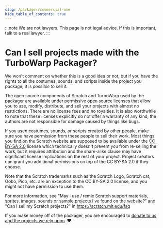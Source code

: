 ```yaml
---
slug: /packager/commercial-use
hide_table_of_contents: true
---
```


:::note
We are not lawyers. This page is not legal advice. If this is important, talk to a real lawyer.
:::

# Can I sell projects made with the TurboWarp Packager?

We won't comment on whether this is a good idea or not, but if you have the rights to all the costumes, sounds, and scripts inside the project you package, it is *possible* to sell it.

The open source components of Scratch and TurboWarp used by the packager are available under permissive open source licenses that allow you to use, modify, distribute, and sell your projects with almost no restrictions. There are no license fees and no royalties. It is also worthwhile to note that these licenses explicitly do not offer a warranty of any kind; the authors are not responsible for damage caused by things like bugs.

If you used costumes, sounds, or scripts created by other people, make sure you have permission from these people to sell their work. Most things you find on the Scratch website are supposed to be available under the [CC BY-SA 2.0](https://creativecommons.org/licenses/by-sa/2.0/) license which technically doesn't prevent you from re-selling the work, but it requires attribution and the share-alike clause may have significant license implications on the rest of your project. Project creators can grant you additional permissions on top of the CC BY-SA 2.0 if they choose.

Note that the Scratch trademarks such as the Scratch Logo, Scratch cat, Gobo, Pico, etc. are an exception to the CC BY-SA 2.0 license, and you might not have permission to use them.

For more information, see "May I use / remix Scratch support materials, sprites, images, sounds or sample projects I’ve found on the website?" and "Can I sell my Scratch projects?" in https://scratch.mit.edu/faq

If you make money off of the packager, you are encouraged to [donate to us and the projects we rely upon](/donate). ❤️
